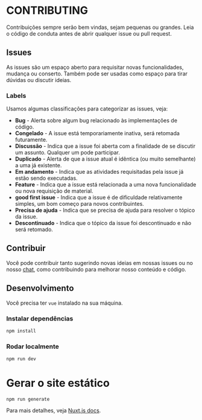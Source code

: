 # CONTRIBUTING

Contribuições sempre serão bem vindas, sejam pequenas ou grandes. Leia o código de conduta antes de abrir qualquer issue ou pull request.

## Issues

As issues são um espaço aberto para requisitar novas funcionalidades, mudança ou conserto. Também pode ser usadas como espaço para tirar dúvidas ou discutir ideias.

### Labels

Usamos algumas classificações para categorizar as issues, veja:

- **Bug** - Alerta sobre algum bug relacionado às implementações de código.
- **Congelado** - A issue está temporariamente inativa, será retomada futuramente.
- **Discussão** - Indica que a issue foi aberta com a finalidade de se discutir um assunto. Qualquer um pode participar.
- **Duplicado** - Alerta de que a issue atual é idêntica (ou muito semelhante) a uma já existente.
- **Em andamento** - Indica que as atividades requisitadas pela issue já estão sendo executadas.
- **Feature** - Indica que a issue está relacionada a uma nova funcionalidade ou nova requisição de material.
- **good first issue** - Indica que a issue é de dificuldade relativamente simples, um bom começo para novos contribuintes.
- **Precisa de ajuda** - Indica que se precisa de ajuda para resolver o tópico da issue.
- **Descontinuado** - Indica que o tópico da issue foi descontinuado e não será retomado.

## Contribuir

Você pode contribuir tanto sugerindo novas ideias em nossas issues ou no nosso [chat](https://gitter.im/OpenDevUFCG/portal), como contribuindo para melhorar nosso conteúdo e código.

## Desenvolvimento

Você precisa ter `vue` instalado na sua máquina.

### Instalar dependências

``` bash
npm install
```

### Rodar localmente
```bash
npm run dev
```

# Gerar o site estático
```
npm run generate
```
Para mais detalhes, veja [Nuxt.js docs](https://nuxtjs.org).
